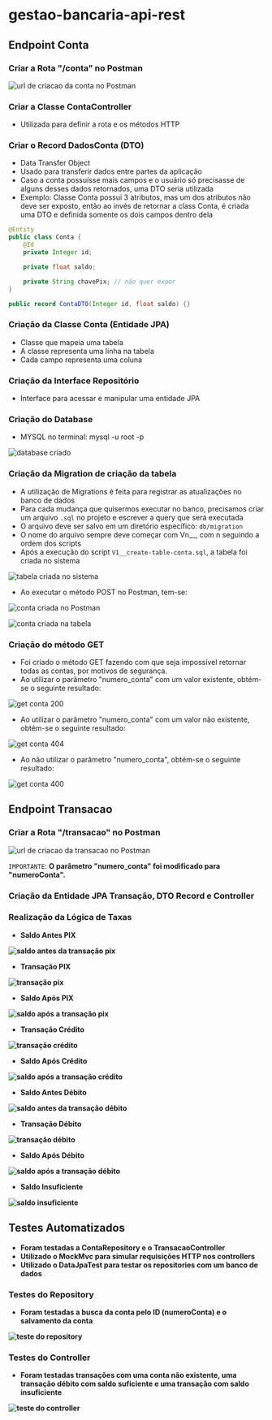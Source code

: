 # gestao-bancaria-api-rest

## Endpoint Conta

### Criar a Rota "/conta" no Postman

![url de criacao da conta no Postman](src/main/resources/screenshots/conta/criacaoContaPostman.png)

### Criar a Classe ContaController
- Utilizada para definir a rota e os métodos HTTP

### Criar o Record DadosConta (DTO)
- Data Transfer Object
- Usado para transferir dados entre partes da aplicação
- Caso a conta possuísse mais campos e o usuário só precisasse de alguns desses dados retornados, uma DTO seria utilizada
- Exemplo: Classe Conta possui 3 atributos, mas um dos atributos não deve ser exposto, então ao invés de retornar a class Conta, é criada uma DTO e definida somente os dois campos dentro dela

```java
@Entity
public class Conta {
    @Id
    private Integer id;

    private float saldo;

    private String chavePix; // não quer expor
}

public record ContaDTO(Integer id, float saldo) {}
```

### Criação da Classe Conta (Entidade JPA)
- Classe que mapeia uma tabela
- A classe representa uma linha na tabela
- Cada campo representa uma coluna

### Criação da Interface Repositório
- Interface para acessar e manipular uma entidade JPA

### Criação do Database
- MYSQL no terminal: mysql -u root -p

![database criado](src/main/resources/screenshots/criacaoDatabase.png)

### Criação da Migration de criação da tabela
- A utilização de Migrations é feita para registrar as atualizações no banco de dados
- Para cada mudança que quisermos executar no banco, precisamos criar um arquivo ```.sql``` no projeto e escrever a 
  query que será executada
- O arquivo deve ser salvo em um diretório específico: ```db/migration```
- O nome do arquivo sempre deve começar com Vn__, com n seguindo a ordem dos scripts
- Após a execução do script ```V1__create-table-conta.sql```, a tabela foi criada no sistema

![tabela criada no sistema](src/main/resources/screenshots/conta/tabelaCriada.png)
- Ao executar o método POST no Postman, tem-se:

![conta criada no Postman](src/main/resources/screenshots/conta/contaCriada.png)

![conta criada na tabela](src/main/resources/screenshots/conta/contaCriadaNaTabela.png)

### Criação do método GET
- Foi criado o método GET fazendo com que seja impossível retornar todas as contas, por motivos de segurança.
- Ao utilizar o parâmetro "numero_conta" com um valor existente, obtém-se o seguinte resultado:

![get conta 200](src/main/resources/screenshots/conta/getConta200.png)
- Ao utilizar o parâmetro "numero_conta" com um valor não existente, obtém-se o seguinte resultado:

![get conta 404](src/main/resources/screenshots/conta/getConta404.png)
- Ao não utilizar o parâmetro "numero_conta", obtém-se o seguinte resultado:

![get conta 400](src/main/resources/screenshots/conta/getConta400.png)

## Endpoint Transacao

### Criar a Rota "/transacao" no Postman

![url de criacao da transacao no Postman](src/main/resources/screenshots/transacao/criacaoPostTransacaoPostman.png)

``IMPORTANTE``: <b>O parâmetro "numero_conta" foi modificado para "numeroConta".<b>

### Criação da Entidade JPA Transação, DTO Record e Controller

### Realização da Lógica de Taxas
- Saldo Antes PIX

![saldo antes da transação pix](src/main/resources/screenshots/transacao/saldoAntesTransacaoPix.png)
- Transação PIX

![transação pix](src/main/resources/screenshots/transacao/transacaoPix.png)
- Saldo Após PIX

![saldo após a transação pix](src/main/resources/screenshots/transacao/saldoAposTransacaoPix.png)
- Transação Crédito

![transação crédito](src/main/resources/screenshots/transacao/transacaoCredito.png)
- Saldo Após Crédito

![saldo após a transação crédito](src/main/resources/screenshots/transacao/saldoAposTransacaoCredito.png)
- Saldo Antes Débito

![saldo antes da transação débito](src/main/resources/screenshots/transacao/saldoAntesTransacaoDebito.png)
- Transação Débito

![transação débito](src/main/resources/screenshots/transacao/transacaoDebito.png)
- Saldo Após Débito

![saldo após a transação débito](src/main/resources/screenshots/transacao/saldoAposTransacaoDebito.png)
- Saldo Insuficiente

![saldo insuficiente](src/main/resources/screenshots/transacao/saldoInsuficiente.png)

## Testes Automatizados

- Foram testadas a ContaRepository e o TransacaoController
- Utilizado o MockMvc para simular requisições HTTP nos controllers
- Utilizado o DataJpaTest para testar os repositories com um banco de dados

### Testes do Repository

- Foram testadas a busca da conta pelo ID (numeroConta) e o salvamento da conta

![teste do repository](src/main/resources/screenshots/testes/testeRepository.png)

### Testes do Controller

- Foram testadas transações com uma conta não existente, uma transação débito com saldo suficiente e uma transação 
  com saldo insuficiente

![teste do controller](src/main/resources/screenshots/testes/testeController.png)

